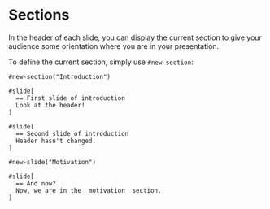 # Sections

In the header of each slide, you can display the current section to give your
audience some orientation where you are in your presentation.

To define the current section, simply use `#new-section`:
```typ
#new-section("Introduction")

#slide[
  == First slide of introduction
  Look at the header!
]

#slide[
  == Second slide of introduction
  Header hasn't changed.
]

#new-slide("Motivation")

#slide[
  == And now?
  Now, we are in the _motivation_ section.
]
```
